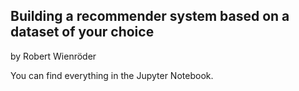 ## Building a recommender system based on a dataset of your choice

by Robert Wienröder

You can find everything in the Jupyter Notebook.
